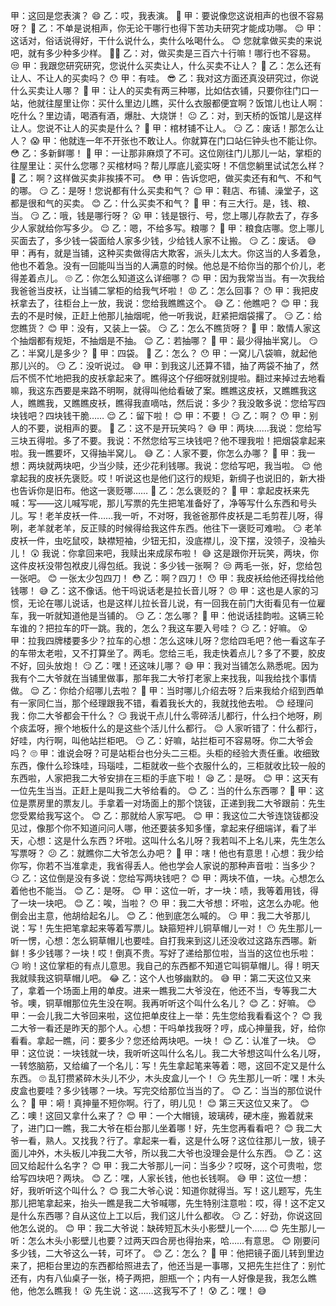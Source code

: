 甲：这回是您表演？ 😄
乙：哎，我表演。 🙂
甲：要说像您这说相声的也很不容易呀？ 🤔
乙：不单是说相声，你无论干哪行也得下苦功夫研究才能成功哪。 😌
甲：这话对，俗话说得好，干什么说什么，卖什么吆喝什么。 😊
您就拿做买卖的来说吧，就有多少种多少样。 🤷‍♂
乙：对，做买卖是三百六十行嘛！哪行也不容易。 😒
甲：我跟您研究研究，您说什么买卖让人，什么买卖不让人？ 🤨
乙：怎么还有让人、不让人的买卖吗？ 😯
甲：有哇。 😎
乙：我对这方面还真没研究过，你说什么买卖让人哪？ 🤨
甲：让人的买卖有两三种哪，比如估衣铺，只要你往门口一站，他就往屋里让你：买什么里边儿瞧，买什么衣服都便宜啊？饭馆儿也让人啊：吃什么？里边请，喝酒有酒，爆肚、大烧饼！ 😐
乙：对，到天桥的饭馆儿是这样让人。您说不让人的买卖是什么？ 🤔
甲：棺材铺不让人。 😏
乙：废话！那怎么让人？ 😱
甲：他就连一年不开张也不敢让人。你就算在门口站仨钟头也不能让你。 😳
乙：多新鲜哪！ 🤨
甲：一让那非麻烦了不可。这位刚往门儿那儿一站，掌柜的往屋里让：买什么您哪？买棺材吗？帮儿厚底儿瓷实呀！不信您躺里试试怎么样？ 🤭
乙：啊？这样做买卖非挨揍不可。 😳
甲：告诉您吧，做买卖还有和气、不和气的哪。 😏
乙：是呀！您说都有什么买卖和气？ 😌
甲：鞋店、布铺、澡堂子，这都是很和气的买卖。 😊
乙：什么买卖不和气？ 🤔
甲：有三大行。是，钱、粮、当。 😏
乙：哦，钱是哪行呀？ 😮
甲：钱是银行、号，您上哪儿存款去了，存多少人家就给你写多少。 😌
乙：嗯，不给多写。粮哪？ 🤔
甲：粮食店哪。您上哪儿买面去了，多少钱一袋面给人家多少钱，少给钱人家不让搬。 😏
乙：废话。 😅
甲：再有，就是当铺，这种买卖做得店大欺客，派头儿太大。你这当的人多着急，他也不着急。没有一回能叫当当的人满意的时候。他总是不给你当的那个价儿，老得差着点儿。 🙄
乙：你怎么知道这么详细哪？ 🙃
甲：因为我常当当。有一次我给我爸爸当皮袄，让当铺二掌柜的给我气坏啦！ 😡
乙：怎么回事？ 😯
甲：我把皮袄拿去了，往柜台上一放，我说：您给我瞧瞧这个。 😅
乙：他瞧吧？ 😊
甲：我去的不是时候，正赶上他那儿抽烟呢，他一听我说，赶紧把烟袋撂了。 😏
乙：给您瞧货？ 😊
甲：没有，又装上一袋。 😏
乙：怎么不瞧货呀？ 🤨
甲：敢情人家这个抽烟都有规矩，不抽烟是不抽。 😌
乙：若抽哪？ 🤨
甲：最少得抽半窝儿。 😏
乙：半窝儿是多少？ 🤨
甲：四袋。 🙂
乙：怎么？ 😯
甲：一窝儿八袋嘛，就起他那儿兴的。 😏
乙：没听说过。 😅
甲：到我这儿还算不错，抽了两袋不抽了，然后不慌不忙地把我的皮袄拿起来了。瞧得这个仔细呀就别提啦。翻过来掉过去地看嘛，我这东西要是来路不明啊，就得叫他给看破了案。瞧瞧这皮袄，又瞧瞧我这人，瞧瞧我，又瞧瞧皮袄，瞧得我直嘀咕，然后说：多少？我没敢多说：您给写四块钱吧？四块钱干脆…… 😌
乙：留下啦！ 😊
甲：不要！ 😏
乙：啊？ 😯
甲：别人的不要，说相声的要。 🤨
乙：这不是开玩笑吗？ 😅
甲：两块……我说：您给写三块五得啦。多了不要。我说：不然您给写三块钱吧？他不理我啦！把烟袋拿起来啦。我一瞧要坏，又得抽半窝儿。 😅
乙：人家不要，你怎么办哪？ 🤨
甲：我一想：两块就两块吧，少当少赎，还少花利钱哪。我说：您给写吧，我当啦。 😌
他拿起我的皮袄先褒贬。哎！听说这也是他们这行的规矩，新绸子也说旧的，新大褂也告诉你是旧布。他这一褒贬哪…… 🤨
乙：怎么褒贬的？ 🤔
甲：拿起皮袄来先喊：写——这儿喊写呢，那儿写票的先生把笔准备好了，净等写什么东西和号头儿。写！老羊皮袄一件……我一听，不对呀，我爸爸那件皮袄是二毛剪茬儿呀，得咧，老羊就老羊，反正赎的时候得给我这件东西。他往下一褒贬可难啦。 😏
老羊皮袄一件，虫吃鼠咬，缺襟短袖，少钮无扣，没底襟儿，没下摆，没领子，没袖头儿！ 😲
我说：你拿回来吧，我赎出来成尿布啦！ 😅
这是跟你开玩笑，两块，你这件皮袄没带包袱皮儿得包纸。我说：多少钱一张啊？ 😒
两毛一张，好，您给包一张吧。 😊
一张太少包四刀！ 😳
乙：啊？四刀！ 😯
甲：我皮袄给他还得找给他钱哪！ 😅
乙：这不像话。他干吗说话老是拉长音儿呀？ 😠
甲：这也是人家的习惯，无论在哪儿说话，也是这样儿拉长音儿说，有一回我在前门大街看见有一位雇车，我一听就知道他是当铺的。 😏
乙：怎么哪？ 🤨
甲：他说话挂韵啦。这辆三轮车谁的？把拉车的吓一跳。我的，怎么？我这车要入号哇？ 😏
乙：好嘛。 😮
甲：拉我四牌楼要多少？拉车的心想：怎么这味儿呀？您给四毛吧？他一看这车子的车带太老啦，又不打算坐了。两毛。您给三毛，我走快着点儿？多了不要，胶皮不好，回头放炮！ 😏
乙：嘿！还这味儿哪？ 😅
甲：我对当铺怎么熟悉呢。因为我有个二大爷就在当铺里做事，那年我二大爷打老家上来找我，叫我给找个事情做。 😌
乙：你给介绍哪儿去啦？ 🤔
甲：当时哪儿介绍去呀？后来我给介绍到西单有一家同仁当，那个经理跟我不错，看着我长大的，我就找他去啦。 😊
经理问我：你二大爷都会干什么？ 😏
我说干点儿什么零碎活儿都行，什么扫个地呀，刷个痰盂呀，擦个地板什么的是这些个活儿什么都行。 😌
人家听错了：什么都行，好哇，内行啊，叫他站拦柜吧。 😏
乙：好嘛，站拦柜可不容易呀。你二大爷会吗？ 🙄
甲：谁说会呀？可是站柜台也分头二三柜。头柜的经验大责任重。收细致东西，像什么珍珠哇，玛瑙哇，二柜就收一些个衣服什么的，三柜就收比较一般的东西啦，人家把我二大爷安排在三柜的手底下啦！ 😪
乙：是呀。 😊
甲：这天有一位先生当当。正赶上是叫我二大爷给看的。 😊
乙：当的什么东西哪？ 🤔
甲：这位是票房里的票友儿。手拿着一对场面上的那个饶钹，正递到我二大爷跟前：先生您受累给我写这个。 😊
乙：那就给人家写吧。 😊
甲：我这位二大爷连饶钹都没见过，像那个你不知道问问人哪，他还要装多知多懂，拿起来仔细端详，看了半天，心想：这是什么东西？坏啦。这叫什么名儿呀？我若叫不上名儿来，先生怎么写票呀？ 😕
乙：就瞧你二大爷怎么办吧？ 🤨
甲：嗐！他也有意思！心想：我少给你写，你若不当准拿走，我省得丢人。他也学会人家说的那种声音啦：当多少？ 😏
乙：这位倒是没有多说：您给写两块钱吧？ 😊
甲：两块不值，一块。心想怎么着他也不能当。 😊
乙：是呀。 😊
甲：这位一听，才一块：啧，我等着用钱，得了一块一块吧。 😊
乙：唉，当啦？ 😯
甲：我二大爷想：坏啦，这怎么办呢。他倒会出主意，他胡给起名儿。 😊
乙：他到底怎么喊的。 😏
甲：我二大爷那儿说：写！先生把笔拿起来等着写票儿。缺箍短袢儿铜草帽儿一对！ 😶
先生那儿一听一愣，心想：怎么铜草帽儿也要哇。自打我来到这儿还没收过这路东西哪。新鲜！多少钱哪？一块！哎！倒真不贵。写好了递给那位啦，当当的这位也乐啦： 😏
哟！这位掌柜的有点儿意思。我自己的东西都不知道它叫铜草帽儿。得！明天我就赎我这铜草帽儿吧。 😂
乙：这个人也够幽默的。 😅
甲：第二天这位又来了，拿着一个场面上用的单皮。进来一瞧我二大爷没在，他还不当，专等我二大爷。噢，铜草帽那位先生没在啊。我再听听这个叫什么名儿？ 😊
乙：好嘛。 😊
甲：一会儿我二大爷回来啦，这位把单皮往上一举：先生您给我看看这个？ 😊
我二大爷一看还是昨天的那个人。心想：干吗单找我呀？哼，成心抻量我，好，给你看看。拿起一瞧，问：要多少？您还给两块吧。一块！ 😊
乙：认准了一块。 😊
甲：这位说：一块钱就一块，我听听这叫什么名儿。我二大爷想这叫什么名儿呀，一转悠脑筋，又给编了一个名儿：写！先生拿起笔来等着：嗯，这回不定又是什么东西。 🙄
乱钉攒紧碎木头儿不少，木头皮盒儿一个！ 😏
先生那儿一听：嘿！木头皮盒也要哇？多少钱哪？一块。写完交给那位当当的了。 😊
乙：当当的那位说什么？ 🤔
甲：嗬！真抻量不短你啊。行了，明儿见！ 😊
第三天这位又来了。 😊
乙：噢！这回又拿什么来了？ 😊
甲：一个大帽镜，玻璃砖，硬木座，搬着就来了，进门口一瞧，我二大爷在柜台那儿坐着哪！好，先生您再看看吧？ 😊
我二大爷一看，熟人。又找我？行了。拿起来一看，这是什么呀？这位往那儿一放，镜子面儿冲外，木头板儿冲我二大爷，所以我二大爷也没理会是什么东西。 😊
乙：这回又给起什么名字？ 😊
甲：我二大爷那儿一问：当多少？哎呀，这个可贵啦，您给写四块吧？两块。 😊
乙：嘿，人家长钱，他也长钱啊。 😅
甲：这位一想：好，我听听这个叫什么？ 😊
我二大爷心说：知道你就得当。写！这儿题写，先生那儿把笔拿起来，抬头一瞧是我二大爷喊哪，先生特别注意啦：哎，得！这不定又是什么东西哪？自从这位上工以后，我们这儿什么都收。 😏
乙：好劲，你说这回他怎么说的。 😊
甲：我二大爷说：缺砖短瓦木头小影壁儿一个…… 😊
先生那儿一听：怎么木头小影壁儿也要？过两天四合房也得抬来，哈……有意思。 😊
刚要问多少钱，二大爷这么一转，可坏了。 😊
乙：怎么？ 🤔
甲：他把镜子面儿转到里边来了，把柜台里边的东西都给照进去了，他还当是一事哪，又把先生拦住了：别忙还有，内有八仙桌子一张，椅子两把，胆瓶一个；内有一人好像是我，我怎么瞧他，他怎么瞧我！ 😮
先生说：这……这我写不了！ 😰
乙：嘿！ 😅